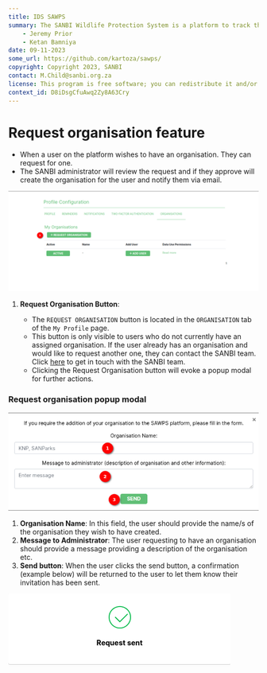 ```yaml
---
title: IDS SAWPS
summary: The SANBI Wildlife Protection System is a platform to track the population levels of endangered wildlife.
    - Jeremy Prior
    - Ketan Bamniya
date: 09-11-2023
some_url: https://github.com/kartoza/sawps/
copyright: Copyright 2023, SANBI
contact: M.Child@sanbi.org.za
license: This program is free software; you can redistribute it and/or modify it under the terms of the GNU Affero General Public License as published by the Free Software Foundation; either version 3 of the License, or (at your option) any later version.
context_id: D8iDsgCfuAwq2Zy8A63Cry
---
```


# Request organisation feature

* When a user on the platform wishes to have an organisation. They can request for one.
* The SANBI administrator will review the request and if they approve will create the organisation for the user and notify them via email.

![Request Organisation 1](./img/request-organisation-1.png)

1. **Request Organisation Button**:

    * The `REQUEST ORGANISATION` button is located in the `ORGANISATION` tab of the `My Profile` page.
    * This button is only visible to users who do not currently have an assigned organisation. If the user already has an organisation and would like to request another one, they can contact the SANBI team. Click [here](../help-contact.md) to get in touch with the SANBI team.
    * Clicking the Request Organisation button will evoke a popup modal for further actions.

### Request organisation popup modal

![Request Organisation 2](./img/request-organisation-2.png)

1. **Organisation Name**: In this field, the user should provide the name/s of the organisation they wish to have created.
2. **Message to Administrator**: The user requesting to have an organisation should provide a message providing a description of the organisation etc.
3. **Send button**: When the user clicks the send button, a confirmation (example below) will be returned to the user to let them know their invitation has been sent.

![Request Organisation 3](./img/request-organisation-3.png)
